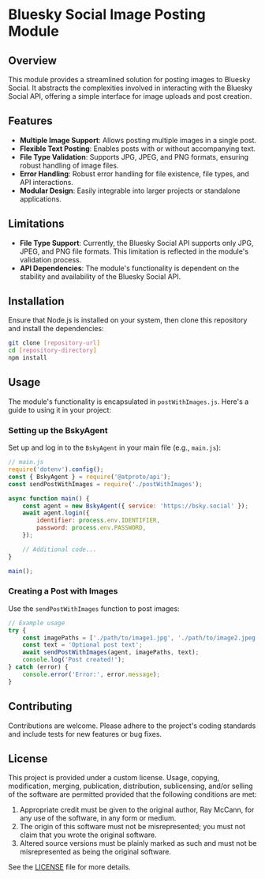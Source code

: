 # Bluesky Social Image Posting Module

## Overview
This module provides a streamlined solution for posting images to Bluesky Social. It abstracts the complexities involved in interacting with the Bluesky Social API, offering a simple interface for image uploads and post creation.

## Features
- **Multiple Image Support**: Allows posting multiple images in a single post.
- **Flexible Text Posting**: Enables posts with or without accompanying text.
- **File Type Validation**: Supports JPG, JPEG, and PNG formats, ensuring robust handling of image files.
- **Error Handling**: Robust error handling for file existence, file types, and API interactions.
- **Modular Design**: Easily integrable into larger projects or standalone applications.

## Limitations
- **File Type Support**: Currently, the Bluesky Social API supports only JPG, JPEG, and PNG file formats. This limitation is reflected in the module's validation process.
- **API Dependencies**: The module's functionality is dependent on the stability and availability of the Bluesky Social API.

## Installation
Ensure that Node.js is installed on your system, then clone this repository and install the dependencies:

```bash
git clone [repository-url]
cd [repository-directory]
npm install
```

## Usage
The module's functionality is encapsulated in `postWithImages.js`. Here's a guide to using it in your project:

### Setting up the BskyAgent
Set up and log in to the `BskyAgent` in your main file (e.g., `main.js`):

```javascript
// main.js
require('dotenv').config();
const { BskyAgent } = require('@atproto/api');
const sendPostWithImages = require('./postWithImages');

async function main() {
    const agent = new BskyAgent({ service: 'https://bsky.social' });
    await agent.login({
        identifier: process.env.IDENTIFIER,
        password: process.env.PASSWORD,
    });

    // Additional code...
}

main();
```

### Creating a Post with Images
Use the `sendPostWithImages` function to post images:

```javascript
// Example usage
try {
    const imagePaths = ['./path/to/image1.jpg', './path/to/image2.jpeg'];
    const text = 'Optional post text';
    await sendPostWithImages(agent, imagePaths, text);
    console.log('Post created!');
} catch (error) {
    console.error('Error:', error.message);
}
```

## Contributing
Contributions are welcome. Please adhere to the project's coding standards and include tests for new features or bug fixes.

## License
This project is provided under a custom license. Usage, copying, modification, merging, publication, distribution, sublicensing, and/or selling of the software are permitted provided that the following conditions are met:

1. Appropriate credit must be given to the original author, Ray McCann, for any use of the software, in any form or medium.
2. The origin of this software must not be misrepresented; you must not claim that you wrote the original software.
3. Altered source versions must be plainly marked as such and must not be misrepresented as being the original software.

See the [LICENSE](LICENSE.md) file for more details.
